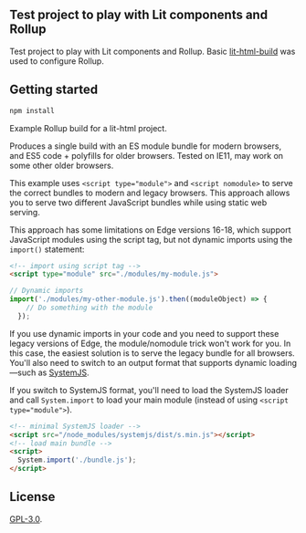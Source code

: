 ## Test project to play with Lit components and Rollup
Test project to play with Lit components and Rollup. Basic [lit-html-build](https://github.com/PolymerLabs/lit-html-build/blob/master/README.md) was used to configure Rollup.

## Getting started
```bash
npm install
```

Example Rollup build for a lit-html project.

Produces a single build with an ES module bundle for modern browsers, and ES5 code + polyfills for older browsers. Tested on IE11, may work on some other older browsers.

This example uses `<script type="module">` and `<script nomodule>` to serve the correct bundles to modern and legacy browsers. This approach allows you to serve two different JavaScript bundles while using static web serving.

This approach has some limitations on Edge versions 16-18, which support JavaScript modules using the script tag, but not dynamic imports using the `import()` statement:

```html
<!-- import using script tag -->
<script type="module" src="./modules/my-module.js">
```

```js
// Dynamic imports
import('./modules/my-other-module.js').then((moduleObject) => {
    // Do something with the module
  });
```

If you use dynamic imports in your code and you need to support these legacy versions of Edge, the module/nomodule trick won't work for you. In this case, the easiest solution is to serve the legacy bundle for all browsers. You'll also need to switch to an output format that supports dynamic loading—such as [SystemJS](https://github.com/systemjs/systemjs).

If you switch to SystemJS format, you'll need to load the SystemJS loader and call `System.import` to load your main module (instead of using `<script type="module">`).

```html
<!-- minimal SystemJS loader -->
<script src="/node_modules/systemjs/dist/s.min.js"></script>
<!-- load main bundle -->
<script>
  System.import('./bundle.js');
</script>
```

## License
[GPL-3.0](LICENSE).